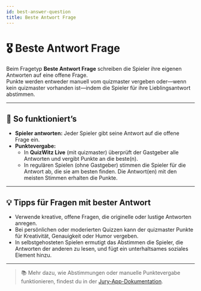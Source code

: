 ```yaml
---
id: best-answer-question
title: Beste Antwort Frage
---
```


# 🎖️ Beste Antwort Frage

Beim Fragetyp **Beste Antwort Frage** schreiben die Spieler ihre eigenen Antworten auf eine offene Frage.\
Punkte werden entweder manuell vom quizmaster vergeben oder—wenn kein quizmaster vorhanden ist—indem die Spieler für ihre Lieblingsantwort abstimmen.

---

## 📝 So funktioniert’s

- **Spieler antworten:** Jeder Spieler gibt seine Antwort auf die offene Frage ein.
- **Punktevergabe:**
    - In **QuizWitz Live** (mit quizmaster) überprüft der Gastgeber alle Antworten und vergibt Punkte an die beste(n).
    - In regulären Spielen (ohne Gastgeber) stimmen die Spieler für die Antwort ab, die sie am besten finden. Die Antwort(en) mit den meisten Stimmen erhalten die Punkte.

---

## 💡 Tipps für Fragen mit bester Antwort

- Verwende kreative, offene Fragen, die originelle oder lustige Antworten anregen.
- Bei persönlichen oder moderierten Quizzen kann der quizmaster Punkte für Kreativität, Genauigkeit oder Humor vergeben.
- In selbstgehosteten Spielen ermutigt das Abstimmen die Spieler, die Antworten der anderen zu lesen, und fügt ein unterhaltsames soziales Element hinzu.

---

> 📚 Mehr dazu, wie Abstimmungen oder manuelle Punktevergabe funktionieren, findest du in der [Jury-App-Dokumentation](../quizmaster/004-jury-app.md).
